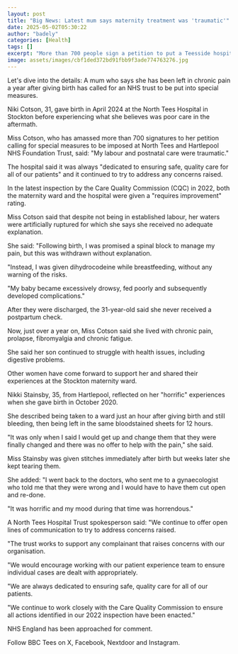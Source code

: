 ```yaml
---
layout: post
title: "Big News: Latest mum says maternity treatment was 'traumatic'"
date: 2025-05-02T05:30:22
author: "badely"
categories: [Health]
tags: []
excerpt: "More than 700 people sign a petition to put a Teesside hospital trust into special measures."
image: assets/images/cbf1ded372bd91fbb9f3ade774763276.jpg
---
```


Let's dive into the details: A mum who says she has been left in chronic pain a year after giving birth has called for an NHS trust to be put into special measures.

Niki Cotson, 31, gave birth in April 2024 at the North Tees Hospital in Stockton before experiencing what she believes was poor care in the aftermath.

Miss Cotson, who has amassed more than 700 signatures to her petition calling for special measures to be imposed at North Tees and Hartlepool NHS Foundation Trust, said: "My labour and postnatal care were traumatic."

The hospital said it was always "dedicated to ensuring safe, quality care for all of our patients" and it continued to try to address any concerns raised.

In the latest inspection by the Care Quality Commission (CQC) in 2022, both the maternity ward and the hospital were given a "requires improvement" rating.

Miss Cotson said that despite not being in established labour, her waters were artificially ruptured for which she says she received no adequate explanation.

She said: "Following birth, I was promised a spinal block to manage my pain, but this was withdrawn without explanation.

"Instead, I was given dihydrocodeine while breastfeeding, without any warning of the risks.

"My baby became excessively drowsy, fed poorly and subsequently developed complications."

After they were discharged, the 31-year-old said she never received a postpartum check.

Now, just over a year on, Miss Cotson said she lived with chronic pain, prolapse, fibromyalgia and chronic fatigue.

She said her son continued to struggle with health issues, including digestive problems.

Other women have come forward to support her and shared their experiences at the Stockton maternity ward.

Nikki Stainsby, 35, from Hartlepool, reflected on her "horrific" experiences when she gave birth in October 2020.

She described being taken to a ward just an hour after giving birth and still bleeding, then being left in the same bloodstained sheets for 12 hours.

"It was only when I said I would get up and change them that they were finally changed and there was no offer to help with the pain," she said.

Miss Stainsby was given stitches immediately after birth but weeks later she kept tearing them.

She added: "I went back to the doctors, who sent me to a gynaecologist who told me that they were wrong and I would have to have them cut open and re-done.

"It was horrific and my mood during that time was horrendous."

A North Tees Hospital Trust spokesperson said: "We continue to offer open lines of communication to try to address concerns raised.

"The trust works to support any complainant that raises concerns with our organisation. 

"We would encourage working with our patient experience team to ensure individual cases are dealt with appropriately.

"We are always dedicated to ensuring safe, quality care for all of our patients.

"We continue to work closely with the Care Quality Commission to ensure all actions identified in our 2022 inspection have been enacted."

NHS England has been approached for comment.

Follow BBC Tees on X, Facebook, Nextdoor and Instagram. 

